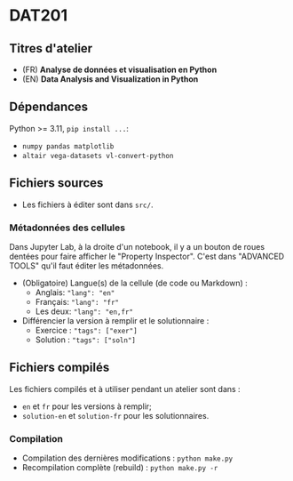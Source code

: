 # DAT201

## Titres d'atelier

* (FR) **Analyse de données et visualisation en Python**
* (EN) **Data Analysis and Visualization in Python**

## Dépendances

Python >= 3.11, `pip install ...`:

* `numpy pandas matplotlib`
* `altair vega-datasets vl-convert-python`

## Fichiers sources

* Les fichiers à éditer sont dans `src/`.

### Métadonnées des cellules

Dans Jupyter Lab, à la droite d'un notebook, il y a un bouton
de roues dentées pour faire afficher le "Property Inspector".
C'est dans "ADVANCED TOOLS" qu'il faut éditer les métadonnées.

* (Obligatoire) Langue(s) de la cellule (de code ou Markdown) :
  * Anglais:  `"lang": "en"`
  * Français: `"lang": "fr"`
  * Les deux: `"lang": "en,fr"`
* Différencier la version à remplir et le solutionnaire :
  * Exercice : `"tags": ["exer"]`
  * Solution : `"tags": ["soln"]`

## Fichiers compilés

Les fichiers compilés et à utiliser pendant un atelier sont dans :

* `en` et `fr` pour les versions à remplir;
* `solution-en` et `solution-fr` pour les solutionnaires.

### Compilation

* Compilation des dernières modifications : `python make.py`
* Recompilation complète (rebuild) : `python make.py -r`
